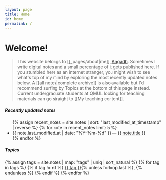 ```yaml
---
layout: page
title: Home
id: home
permalink: /
---
```


# Welcome!

> This website belongs to  [[_pages/about|me]], [Angadh](https://www.sems.qmul.ac.uk/staff/a.nanjangud). Sometimes I write digital notes
> and a small percentage of it gets published here. If you stumbled
> here as an internet stranger, you might wish to see what's top of my mind
> by exploring the most recently updated notes below. A [[all notes|complete archive]] is also available
> but I'd recommend surfing by Topics at the bottom of this page instead. Current undergraduate students at QMUL looking for teaching materials can go  straight to [[My teaching content]]. 

<h5>Recently updated notes</h5>

<ul>
  {% assign recent_notes = site.notes | sort: "last_modified_at_timestamp" | reverse %}
  {% for note in recent_notes limit: 5 %}
    <li>
      {{ note.last_modified_at | date: "%Y-%m-%d" }} — <a class="internal-link" href="{{ site.baseurl }}{{ note.url }}">{{ note.title }}</a>
    </li>
  {% endfor %}
</ul>

<h5>Topics</h5>

<div class="category-list">
{% assign tags = site.notes | map: "tags" | uniq | sort_natural %}
{% for tag in tags %}
  {% if tag != nil %}
    <a class="category-link" href="{{ site.baseurl }}/tags/{{ tag | slugify }}" rel="noopener">{{ tag }}</a>{% unless forloop.last %}, {% endunless %}
  {% endif %}
{% endfor %}
</div>
